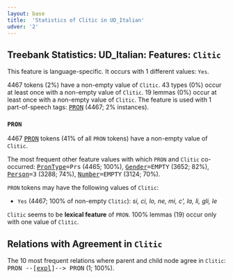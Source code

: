```yaml
---
layout: base
title:  'Statistics of Clitic in UD_Italian'
udver: '2'
---
```


## Treebank Statistics: UD_Italian: Features: `Clitic`

This feature is language-specific.
It occurs with 1 different values: `Yes`.

4467 tokens (2%) have a non-empty value of `Clitic`.
43 types (0%) occur at least once with a non-empty value of `Clitic`.
19 lemmas (0%) occur at least once with a non-empty value of `Clitic`.
The feature is used with 1 part-of-speech tags: <tt><a href="it-pos-PRON.html">PRON</a></tt> (4467; 2% instances).

### `PRON`

4467 <tt><a href="it-pos-PRON.html">PRON</a></tt> tokens (41% of all `PRON` tokens) have a non-empty value of `Clitic`.

The most frequent other feature values with which `PRON` and `Clitic` co-occurred: <tt><a href="it-feat-PronType.html">PronType</a></tt><tt>=Prs</tt> (4465; 100%), <tt><a href="it-feat-Gender.html">Gender</a></tt><tt>=EMPTY</tt> (3652; 82%), <tt><a href="it-feat-Person.html">Person</a></tt><tt>=3</tt> (3288; 74%), <tt><a href="it-feat-Number.html">Number</a></tt><tt>=EMPTY</tt> (3124; 70%).

`PRON` tokens may have the following values of `Clitic`:

* `Yes` (4467; 100% of non-empty `Clitic`): <em>si, ci, lo, ne, mi, c', la, li, gli, le</em>

`Clitic` seems to be **lexical feature** of `PRON`. 100% lemmas (19) occur only with one value of `Clitic`.

## Relations with Agreement in `Clitic`

The 10 most frequent relations where parent and child node agree in `Clitic`:
<tt>PRON --[<tt><a href="it-dep-expl.html">expl</a></tt>]--> PRON</tt> (1; 100%).

